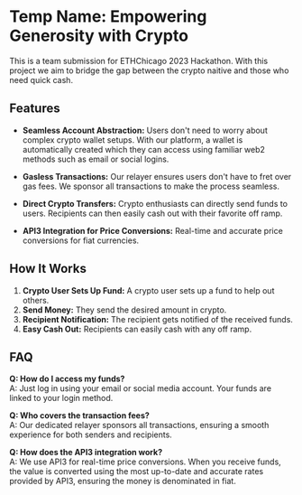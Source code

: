 # Temp Name: Empowering Generosity with Crypto

This is a team submission for ETHChicago 2023 Hackathon. With this project we aim to bridge the gap between the crypto naitive and those who need quick cash. 

## Features

- **Seamless Account Abstraction:** Users don't need to worry about complex crypto wallet setups. With our platform, a wallet is automatically created which they can access using familiar web2 methods such as email or social logins.

- **Gasless Transactions:** Our relayer ensures users don't have to fret over gas fees. We sponsor all transactions to make the process seamless.

- **Direct Crypto Transfers:** Crypto enthusiasts can directly send funds to users. Recipients can then easily cash out with their favorite off ramp.

- **API3 Integration for Price Conversions:** Real-time and accurate price conversions for fiat currencies. 

## How It Works

1. **Crypto User Sets Up Fund:** A crypto user sets up a fund to help out others.
2. **Send Money:** They send the desired amount in crypto.
3. **Recipient Notification:** The recipient gets notified of the received funds.
4. **Easy Cash Out:** Recipients can easily cash with any off ramp.

## FAQ

**Q: How do I access my funds?**  
A: Just log in using your email or social media account. Your funds are linked to your login method.

**Q: Who covers the transaction fees?**  
A: Our dedicated relayer sponsors all transactions, ensuring a smooth experience for both senders and recipients.

**Q: How does the API3 integration work?**  
A: We use API3 for real-time price conversions. When you receive funds, the value is converted using the most up-to-date and accurate rates provided by API3, ensuring the money is denominated in fiat.

